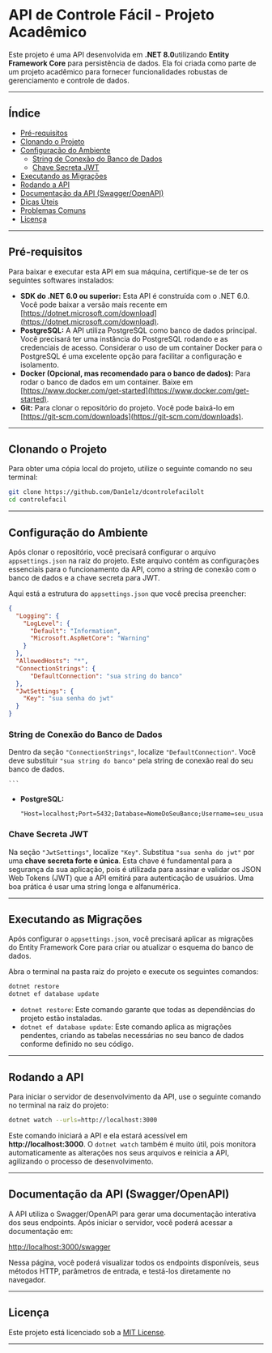 # API de Controle Fácil - Projeto Acadêmico

Este projeto é uma API desenvolvida em **.NET 8.0**utilizando **Entity Framework Core** para persistência de dados. Ela foi criada como parte de um projeto acadêmico para fornecer funcionalidades robustas de gerenciamento e controle de dados.

-----

## Índice

  - [Pré-requisitos](https://www.google.com/search?q=%23pr%C3%A9-requisitos)
  - [Clonando o Projeto](https://www.google.com/search?q=%23clonando-o-projeto)
  - [Configuração do Ambiente](https://www.google.com/search?q=%23configura%C3%A7%C3%A3o-do-ambiente)
      - [String de Conexão do Banco de Dados](https://www.google.com/search?q=%23string-de-conex%C3%A3o-do-banco-de-dados)
      - [Chave Secreta JWT](https://www.google.com/search?q=%23chave-secreta-jwt)
  - [Executando as Migrações](https://www.google.com/search?q=%23executando-as-migra%C3%A7%C3%B5es)
  - [Rodando a API](https://www.google.com/search?q=%23rodando-a-api)
  - [Documentação da API (Swagger/OpenAPI)](https://www.google.com/search?q=%23documenta%C3%A7%C3%A3o-da-api-swaggeropenapi)
  - [Dicas Úteis](https://www.google.com/search?q=%23dicas-%C3%BAteis)
  - [Problemas Comuns](https://www.google.com/search?q=%23problemas-comuns)
  - [Licença](https://www.google.com/search?q=%23licen%C3%A7a)

-----

## Pré-requisitos

Para baixar e executar esta API em sua máquina, certifique-se de ter os seguintes softwares instalados:

  - **SDK do .NET 6.0 ou superior:** Esta API é construída com o .NET 6.0. Você pode baixar a versão mais recente em [https://dotnet.microsoft.com/download](https://dotnet.microsoft.com/download).
 - **PostgreSQL:** A API utiliza PostgreSQL como banco de dados principal. Você precisará ter uma instância do PostgreSQL rodando e as credenciais de acesso. Considerar o uso de um container Docker para o PostgreSQL é uma excelente opção para facilitar a configuração e isolamento.
 - **Docker (Opcional, mas recomendado para o banco de dados):** Para rodar o banco de dados em um container. Baixe em [https://www.docker.com/get-started](https://www.docker.com/get-started).
  - **Git:** Para clonar o repositório do projeto. Você pode baixá-lo em [https://git-scm.com/downloads](https://git-scm.com/downloads).

-----

## Clonando o Projeto

Para obter uma cópia local do projeto, utilize o seguinte comando no seu terminal:

```bash
git clone https://github.com/Dan1elz/dcontrolefacilolt
cd controlefacil
```

-----

## Configuração do Ambiente

Após clonar o repositório, você precisará configurar o arquivo `appsettings.json` na raiz do projeto. Este arquivo contém as configurações essenciais para o funcionamento da API, como a string de conexão com o banco de dados e a chave secreta para JWT.

Aqui está a estrutura do `appsettings.json` que você precisa preencher:

```json
{
  "Logging": {
    "LogLevel": {
      "Default": "Information",
      "Microsoft.AspNetCore": "Warning"
    }
  },
  "AllowedHosts": "*",
  "ConnectionStrings": {
      "DefaultConnection": "sua string do banco"
  },
  "JwtSettings": {
    "Key": "sua senha do jwt"
  }
}
```

### String de Conexão do Banco de Dados

Dentro da seção `"ConnectionStrings"`, localize `"DefaultConnection"`. Você deve substituir `"sua string do banco"` pela string de conexão real do seu banco de dados.

    ```
  * **PostgreSQL:**
    ```
    "Host=localhost;Port=5432;Database=NomeDoSeuBanco;Username=seu_usuario;Password=sua_senha;"
    ```
### Chave Secreta JWT

Na seção `"JwtSettings"`, localize `"Key"`. Substitua `"sua senha do jwt"` por uma **chave secreta forte e única**. Esta chave é fundamental para a segurança da sua aplicação, pois é utilizada para assinar e validar os JSON Web Tokens (JWT) que a API emitirá para autenticação de usuários. Uma boa prática é usar uma string longa e alfanumérica.

-----

## Executando as Migrações

Após configurar o `appsettings.json`, você precisará aplicar as migrações do Entity Framework Core para criar ou atualizar o esquema do banco de dados.

Abra o terminal na pasta raiz do projeto e execute os seguintes comandos:

```bash
dotnet restore
dotnet ef database update
```

  - `dotnet restore`: Este comando garante que todas as dependências do projeto estão instaladas.
  - `dotnet ef database update`: Este comando aplica as migrações pendentes, criando as tabelas necessárias no seu banco de dados conforme definido no seu código.

-----

## Rodando a API

Para iniciar o servidor de desenvolvimento da API, use o seguinte comando no terminal na raiz do projeto:

```bash
dotnet watch --urls=http://localhost:3000
```

Este comando iniciará a API e ela estará acessível em **http://localhost:3000**. O `dotnet watch` também é muito útil, pois monitora automaticamente as alterações nos seus arquivos e reinicia a API, agilizando o processo de desenvolvimento.

-----

## Documentação da API (Swagger/OpenAPI)

A API utiliza o Swagger/OpenAPI para gerar uma documentação interativa dos seus endpoints. Após iniciar o servidor, você poderá acessar a documentação em:

[http://localhost:3000/swagger](https://www.google.com/search?q=http://localhost:3000/swagger)

Nessa página, você poderá visualizar todos os endpoints disponíveis, seus métodos HTTP, parâmetros de entrada, e testá-los diretamente no navegador.

-----

## Licença

Este projeto está licenciado sob a [MIT License](https://www.google.com/search?q=LICENSE).

-----
